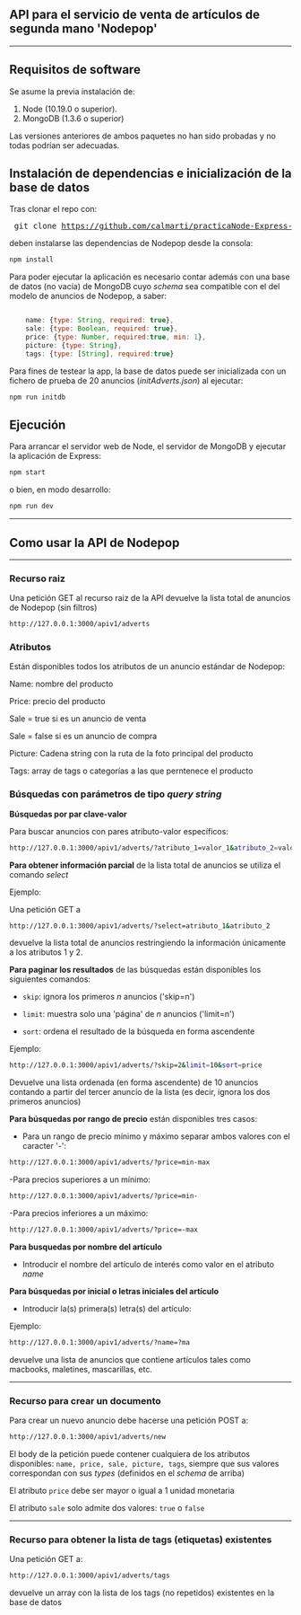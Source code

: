 ## API para el servicio de venta de artículos de segunda mano 'Nodepop'
---


## Requisitos de software

Se asume la previa instalación de:

 1. Node (10.19.0 o superior).
 2. MongoDB (1.3.6 o superior)

 Las versiones anteriores de ambos paquetes no han sido probadas y no todas podrían ser adecuadas.

## Instalación de dependencias e inicialización de la base de datos
Tras clonar el repo con: <pre> git clone https://github.com/calmarti/practicaNode-Express-MongoDB.git</pre> deben instalarse las dependencias de Nodepop desde la consola: 
```sh 
npm install
```
Para poder ejecutar la aplicación es necesario contar además con una base de datos (no vacía) de MongoDB cuyo *schema* sea compatible con el del modelo de anuncios de Nodepop, a saber: 

```js

    name: {type: String, required: true}, 
    sale: {type: Boolean, required: true},
    price: {type: Number, required:true, min: 1},
    picture: {type: String},
    tags: {type: [String], required:true} 

```

Para fines de testear la app, la base de datos puede ser inicializada con un fichero de prueba de 20 anuncios (*initAdverts.json*) al ejecutar: 

```sh 
npm run initdb
```
## Ejecución
Para arrancar el servidor web de Node, el servidor de MongoDB y ejecutar la aplicación de Express:

```sh
npm start
```
o bien, en modo desarrollo: 

```sh
npm run dev
```

---

## Como usar la API de  Nodepop

---
### Recurso raiz 

Una petición GET al recurso raiz de la API devuelve la lista total de anuncios de Nodepop (sin filtros)

```sh
http://127.0.0.1:3000/apiv1/adverts
```

### Atributos

Están disponibles todos los atributos de un anuncio estándar de Nodepop:

Name: nombre del producto

Price: precio del producto

Sale = true si es un anuncio de venta

Sale = false si es un anuncio de compra

Picture: Cadena string con la ruta de la foto principal del producto

Tags: array de tags o categorías a las que perntenece el producto

### Búsquedas con parámetros de tipo *query string*

**Búsquedas por par clave-valor**

Para buscar anuncios con pares atributo-valor específicos:

```sh
http://127.0.0.1:3000/apiv1/adverts/?atributo_1=valor_1&atributo_2=valor2
```

**Para obtener información parcial** de la lista total de anuncios se utiliza el comando *select*

Ejemplo: 

Una petición GET a 
```sh
http://127.0.0.1:3000/apiv1/adverts/?select=atributo_1&atributo_2
```

devuelve la lista total de anuncios restringiendo la información únicamente a los atributos 1 y 2.

**Para paginar los resultados** de las búsquedas están disponibles los siguientes comandos:

- `skip`: ignora los primeros *n* anuncios ('skip=n')

- `limit`: muestra solo una 'página' de *n* anuncios ('limit=n')

- `sort`: ordena el resultado de la búsqueda en forma ascendente

Ejemplo: 

```sh
http://127.0.0.1:3000/apiv1/adverts/?skip=2&limit=10&sort=price
```
Devuelve una lista ordenada (en forma ascendente) de 10 anuncios contando a partir del tercer anuncio de la lista (es decir, ignora los dos primeros anuncios)

**Para búsquedas por rango de precio** están disponibles tres casos:
- Para un rango de precio mínimo y máximo separar ambos valores con el caracter '-': 
 ```sh
 http://127.0.0.1:3000/apiv1/adverts/?price=min-max
 ```
-Para precios superiores a un mínimo: 
 ```sh
 http://127.0.0.1:3000/apiv1/adverts/?price=min-
 ```
-Para precios inferiores a un máximo:

 ```sh
 http://127.0.0.1:3000/apiv1/adverts/?price=-max
 ```

**Para busquedas por nombre del artículo**

- Introducir el nombre del artículo de interés como valor en el atributo *name*

**Para búsquedas por inicial o letras iniciales del artículo**

- Introducir la(s) primera(s) letra(s) del artículo:

Ejemplo:
```sh
http://127.0.0.1:3000/apiv1/adverts/?name=?ma
```
devuelve una lista de anuncios que contiene artículos tales como macbooks, maletines, mascarillas, etc.

---
### Recurso para crear un documento

Para crear un nuevo anuncio debe hacerse una petición POST a:

```sh
http://127.0.0.1:3000/apiv1/adverts/new
```

El body de la petición puede contener cualquiera de los atributos disponibles: `name, price, sale, picture, tags`, siempre que sus valores correspondan con sus *types* (definidos en el *schema* de arriba)

El atributo `price` debe ser mayor o igual a 1 unidad monetaria

El atributo `sale` solo admite dos valores: `true` o `false`

---

### Recurso para obtener la lista de tags (etiquetas) existentes
Una petición GET a: 

```sh
http://127.0.0.1:3000/apiv1/adverts/tags
```
devuelve un array con la lista de los tags (no repetidos) existentes en la base de datos


